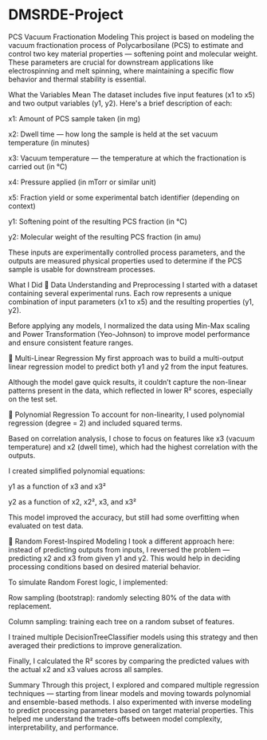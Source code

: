# DMSRDE-Project
PCS Vacuum Fractionation Modeling
This project is based on modeling the vacuum fractionation process of Polycarbosilane (PCS) to estimate and control two key material properties — softening point and molecular weight. These parameters are crucial for downstream applications like electrospinning and melt spinning, where maintaining a specific flow behavior and thermal stability is essential.

What the Variables Mean
The dataset includes five input features (x1 to x5) and two output variables (y1, y2). Here's a brief description of each:

x1: Amount of PCS sample taken (in mg)

x2: Dwell time — how long the sample is held at the set vacuum temperature (in minutes)

x3: Vacuum temperature — the temperature at which the fractionation is carried out (in °C)

x4: Pressure applied (in mTorr or similar unit)

x5: Fraction yield or some experimental batch identifier (depending on context)

y1: Softening point of the resulting PCS fraction (in °C)

y2: Molecular weight of the resulting PCS fraction (in amu)

These inputs are experimentally controlled process parameters, and the outputs are measured physical properties used to determine if the PCS sample is usable for downstream processes.

What I Did
🔹 Data Understanding and Preprocessing
I started with a dataset containing several experimental runs. Each row represents a unique combination of input parameters (x1 to x5) and the resulting properties (y1, y2).

Before applying any models, I normalized the data using Min-Max scaling and Power Transformation (Yeo-Johnson) to improve model performance and ensure consistent feature ranges.

🔹 Multi-Linear Regression
My first approach was to build a multi-output linear regression model to predict both y1 and y2 from the input features.

Although the model gave quick results, it couldn’t capture the non-linear patterns present in the data, which reflected in lower R² scores, especially on the test set.

🔹 Polynomial Regression
To account for non-linearity, I used polynomial regression (degree = 2) and included squared terms.

Based on correlation analysis, I chose to focus on features like x3 (vacuum temperature) and x2 (dwell time), which had the highest correlation with the outputs.

I created simplified polynomial equations:

y1 as a function of x3 and x3²

y2 as a function of x2, x2², x3, and x3²

This model improved the accuracy, but still had some overfitting when evaluated on test data.

🔹 Random Forest-Inspired Modeling
I took a different approach here: instead of predicting outputs from inputs, I reversed the problem — predicting x2 and x3 from given y1 and y2. This would help in deciding processing conditions based on desired material behavior.

To simulate Random Forest logic, I implemented:

Row sampling (bootstrap): randomly selecting 80% of the data with replacement.

Column sampling: training each tree on a random subset of features.

I trained multiple DecisionTreeClassifier models using this strategy and then averaged their predictions to improve generalization.

Finally, I calculated the R² scores by comparing the predicted values with the actual x2 and x3 values across all samples.

Summary
Through this project, I explored and compared multiple regression techniques — starting from linear models and moving towards polynomial and ensemble-based methods. I also experimented with inverse modeling to predict processing parameters based on target material properties. This helped me understand the trade-offs between model complexity, interpretability, and performance.
